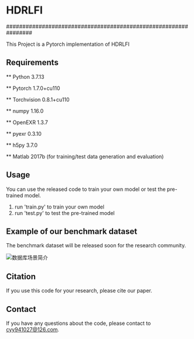 # HDRLFI
################################################################

This Project is a Pytorch implementation of HDRLFI

## Requirements
** Python  3.7.13

** Pytorch  1.7.0+cu110

** Torchvision  0.8.1+cu110

** numpy  1.16.0 

** OpenEXR  1.3.7

** pyexr  0.3.10

** h5py  3.7.0

** Matlab  2017b (for training/test data generation and evaluation)

## Usage
You can use the released code to train your own model or test the pre-trained model.

1. run 'train.py' to train your own model
2. run 'test.py' to test the pre-trained model

## Example of our benchmark dataset

The benchmark dataset will be released soon for the research community.

![数据库场景简介](https://github.com/YeyaoChen/HDRLFI/assets/75985087/f9975ae2-0119-4f62-88b0-879acb910f34)

## Citation
If you use this code for your research, please cite our paper.

## Contact
If you have any questions about the code, please contact to cyy941027@126.com.




